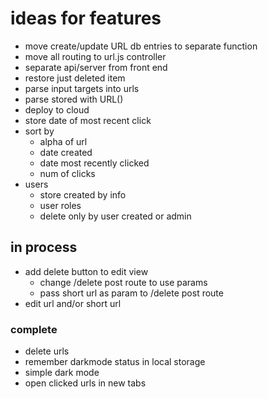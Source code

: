 # ideas for features

* move create/update URL db entries to separate function
* move all routing to url.js controller
* separate api/server from front end
* restore just deleted item
* parse input targets into urls
* parse stored with URL()
* deploy to cloud
* store date of most recent click
* sort by
  * alpha of url
  * date created
  * date most recently clicked
  * num of clicks
* users
  * store created by info
  * user roles
  * delete only by user created or admin

## in process

* add delete button to edit view
  * change /delete post route to use params
  * pass short url as param to /delete post route
* edit url and/or short url


### complete

* delete urls
* remember darkmode status in local storage
* simple dark mode
* open clicked urls in new tabs
